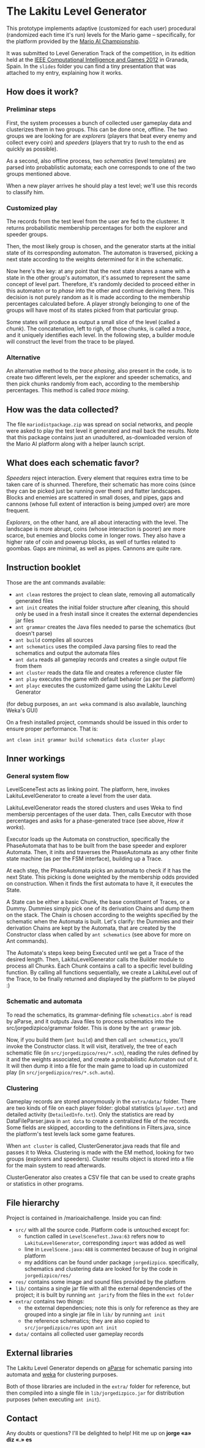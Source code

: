 The Lakitu Level Generator
==========================

This prototype implements adaptive (customized for each user) procedural (randomized each time it's run) levels for the Mario game – specifically, for the platform provided by the [Mario AI Championship](http://marioai.org).

It was submitted to Level Generation Track of the competition, in its edition held at the [IEEE Computational Intelligence and Games 2012](http://geneura.ugr.es/cig2012/) in Granada, Spain. In the `slides` folder you can find a tiny presentation that was attached to my entry, explaining how it works.

How does it work?
-----------------

### Preliminar steps

First, the system processes a bunch of collected user gameplay data and clusterizes them in two groups. This can be done once, offline. The two groups we are looking for are *explorers* (players that beat every enemy and collect every coin) and *speeders* (players that try to rush to the end as quickly as possible).

As a second, also offline process, two *schematics* (level templates) are parsed into probablistic automata; each one corresponds to one of the two groups mentioned above.

When a new player arrives he should play a test level; we'll use this records to classify him.

### Customized play

The records from the test level from the user are fed to the clusterer. It returns probabilistic membership percentages for both the explorer and speeder groups.

Then, the most likely group is chosen, and the generator starts at the initial state of its corresponding automaton. The automaton is traversed, picking a next state according to the weights determined for it in the schematic.

Now here's the key: at any point that the next state shares a name with a state in the other group's automaton, it's assumed to represent the same concept of level part. Therefore, it's randomly decided to proceed either in this automaton or to *phase* into the other and continue deriving there. This decision is not purely random as it is made according to the membership percentages calculated before. A player strongly belonging to one of the groups will have most of its states picked from that particular group.

Some states will produce as output a small slice of the level (called a *chunk*). The concatenation, left to righ, of those chunks, is called a *trace*, and it uniquely identifies each level. In the following step, a builder module will construct the level from the trace to be played.

### Alternative

An alternative method to the *trace phasing*, also present in the code, is to create two different levels, per the explorer and speeder schematics, and then pick chunks randomly from each, according to the membership percentages. This method is called *trace mixing*.

How was the data collected?
--------------------------

The file `mariodistpackage.zip` was spread on social networks, and people were asked to play the test level it generated and mail back the results. Note that this package contains just an unadultered, as-downloaded version of the Mario AI platform along with a helper launch script.

What does each schematic favor?
-------------------------------

*Speeders* reject interaction. Every element that requires extra time to be taken care of is shunned. Therefore, their schematic has more coins (since they can be picked just be running over them) and flatter landscapes. Blocks and enemies are scattered in small doses, and pipes, gaps and cannons (whose full extent of interaction is being jumped over) are more frequent.

*Explorers*, on the other hand, are all about interacting with the level. The landscape is more abrupt, coins (whose interaction is poorer) are more scarce, but enemies and blocks come in longer rows. They also have a higher rate of coin and powerup blocks, as well of turtles related to goombas. Gaps are minimal, as well as pipes. Cannons are quite rare.

Instruction booklet
-------------------

Those are the ant commands available:

* `ant clean` restores the project to clean slate, removing all automatically generated files
* `ant init` creates the initial folder structure after cleaning, this should only be used in a fresh install since it creates the external dependencies jar files
* `ant grammar` creates the Java files needed to parse the schematics (but doesn't parse)
* `ant build` compiles all sources
* `ant schematics` uses the compiled Java parsing files to read the schematics and output the automata files
* `ant data` reads all gameplay records and creates a single output file from them
* `ant cluster` reads the data file and creates a reference cluster file
* `ant play` executes the game with default behavior (as per the platform)
* `ant playc` executes the customized game using the Lakitu Level Generator

(for debug purposes, an `ant weka` command is also available, launching Weka's GUI)

On a fresh installed project, commands should be issued in this order to ensure proper performance. That is:

`ant clean init grammar build schematics data cluster playc`

Inner workings
--------------

### General system flow

LevelSceneTest acts as linking point. The platform, here, invokes LakituLevelGenerator to create a level from the user data.

LakituLevelGenerator reads the stored clusters and uses Weka to find membersip percentages of the user data. Then, calls Executor with those percentages and asks for a phase-generated trace (see above, *How it works*).

Executor loads up the Automata on construction, specifically the PhaseAutomata that has to be built from the base speeder and explorer Automata. Then, it inits and traverses the PhaseAutomata as any other finite state machine (as per the FSM interface), building up a Trace. 

At each step, the PhaseAutomata picks an automata to check if it has the next State. This picking is done weighted by the membership odds provided on construction. When it finds the first automata to have it, it executes the State.

A State can be either a basic Chunk, the base constituent of Traces, or a Dummy. Dummies simply pick one of its derivation Chains and dump them on the stack. The Chain is chosen according to the weights specified by the schematic when the Automata is built. Let's clarify: the Dummies and their derivation Chains are kept by the Automata, that are created by the Constructor class when called by `ant schematics` (see above for more on Ant commands).

The Automata's steps keep being Executed until we get a Trace of the desired length. Then, LakituLevelGenerator calls the Builder module to process all Chunks. Each Chunk contains a call to a specific level building function. By calling all functions sequentially, we create a LakituLevel out of the Trace, to be finally returned and displayed by the platform to be played :)

### Schematic and automata

To read the schematics, its grammar-defining file `schematics.abnf` is read by aParse, and it outputs Java files to process schematics into the src/jorgedizpico/grammar folder. This is done by the `ant grammar` job.

Now, if you build them (`ant build`) and then call `ant schematics`, you'll invoke the Constructor class. It will visit, iteratively, the tree of each schematic file (in `src/jorgedizpico/res/*.sch`), reading the rules defined by it and the weights associated, and create a probabilistic Automaton out of it. It will then dump it into a file for the main game to load up in customized play (in `src/jorgedizpico/res/*.sch.auto`). 

### Clustering

Gameplay records are stored anonymously in the `extra/data/` folder. There are two kinds of file on each player folder: global statistics (`player.txt`) and detailed activity (`DetailedInfo.txt`). Only the statistics are read by DataFileParser.java in `ant data` to create a centralized file of the records. Some fields are skipped, according to the definitions in Filters.java, since the platform's test levels lack some game features.

When `ant cluster` is called, ClusterGenerator.java reads that file and passes it to Weka. Clustering is made with the EM method, looking for two groups (explorers and speeders). Cluster results object is stored into a file for the main system to read afterwards.

ClusterGenerator also creates a CSV file that can be used to create graphs or statistics in other programs.

File hierarchy
---------------

Project is contained in /marioaichallenge. Inside you can find:

* `src/` with all the source code. Platform code is untouched except for:
    * function called in `LevelSceneTest.Java:63` refers now to `LakituLevelGenerator`, corresponding `import` was added as well
    * line in `LevelScene.java:488` is commented because of bug in original platform
    * my additions can be found under package `jorgedizpico`. specifically, schematics and clustering data are looked for by the code in `jorgedizpico/res/`
* `res/` contains some image and sound files provided by the platform
* `lib/` contains a single jar file with all the external dependencies of the project; it is built by running `ant jarify` from the files in the `ext folder`
* `extra/` contains two things:
    * the external dependencies; note this is only for reference as they are grouped into a single jar file in `lib/` by running `ant init`
    * the reference schematics; they are also copied to `src/jorgedizpico/res` upon `ant init`
* `data/` contains all collected user gameplay records

External libraries
------------------

The Lakitu Level Generator depends on [aParse](http://www.parse2.com/) for schematic parsing into automata and [weka](http://www.cs.waikato.ac.nz/ml/weka/) for clustering purposes.

Both of those libraries are included in the `extra/` folder for reference, but then compiled into a single file in `lib/jorgedizpico.jar` for distribution purposes (when executing `ant init`).

Contact
--------

Any doubts or questions? I'll be delighted to help! Hit me up on **jorge «a» diz «.» es**
